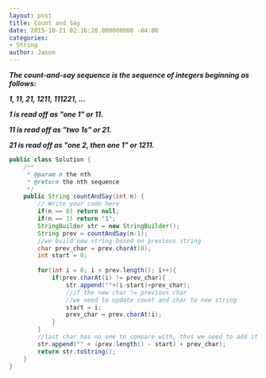 ```yaml
---
layout: post
title: Count and Say
date: 2015-10-21 02:16:28.000000000 -04:00
categories:
- String
author: Jason
---
```

<p><strong><em>The count-and-say sequence is the sequence of integers beginning as follows:</p>

1, 11, 21, 1211, 111221, ...</p>
1 is read off as "one 1" or 11.</p>
11 is read off as "two 1s" or 21.</p>
21 is read off as "one 2, then one 1" or 1211.</em></strong></p>

``` java
public class Solution {
    /**
     * @param n the nth
     * @return the nth sequence
     */
    public String countAndSay(int n) {
        // Write your code here
        if(n == 0) return null;
        if(n == 1) return "1";
        StringBuilder str = new StringBuilder();
        String prev = countAndSay(n-1);
        //we build new string based on previous string
        char prev_char = prev.charAt(0);
        int start = 0;
        
        for(int i = 0; i < prev.length(); i++){
            if(prev.charAt(i) != prev_char){
                str.append(""+(i-start)+prev_char);
                //if the new char != previous char
                //we need to update count and char to new string
                start = i;
                prev_char = prev.charAt(i);
            }
        }
        //last char has no one to compare with, thus we need to add it mannully
        str.append("" + (prev.length() - start) + prev_char);
        return str.toString();
    }
}
```
